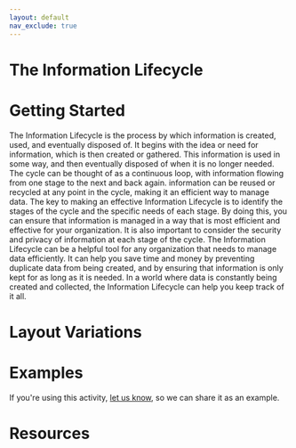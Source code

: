 ```yaml
---
layout: default
nav_exclude: true
---
```


# The Information Lifecycle

# Getting Started

The Information Lifecycle is the process by which information is created, used, and eventually disposed of. It begins with the idea or need for information, which is then created or gathered. This information is used in some way, and then eventually disposed of when it is no longer needed. The cycle can be thought of as a continuous loop, with information flowing from one stage to the next and back again. information can be reused or recycled at any point in the cycle, making it an efficient way to manage data. The key to making an effective Information Lifecycle is to identify the stages of the cycle and the specific needs of each stage. By doing this, you can ensure that information is managed in a way that is most efficient and effective for your organization. It is also important to consider the security and privacy of information at each stage of the cycle. The Information Lifecycle can be a helpful tool for any organization that needs to manage data efficiently. It can help you save time and money by preventing duplicate data from being created, and by ensuring that information is only kept for as long as it is needed. In a world where data is constantly being created and collected, the Information Lifecycle can help you keep track of it all.

# Layout Variations
# Examples
If you're using this activity, [let us know](https://github.com/Standards-and-Practices/structured-rapid-development/issues/new?assignees=&labels=documentation&template=example-submission.md&title=Example+of+%5Byour+pattern+here%5D), so we can share it as an example.
# Resources
